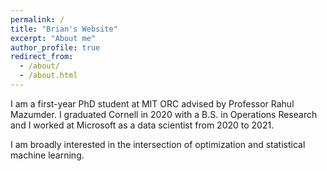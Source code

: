 ```yaml
---
permalink: /
title: "Brian's Website"
excerpt: "About me"
author_profile: true
redirect_from:
  - /about/
  - /about.html
---
```


I am a first-year PhD student at MIT ORC advised by Professor Rahul Mazumder.
I graduated Cornell in 2020 with a B.S. in Operations Research and I worked at
Microsoft as a data scientist from 2020 to 2021.

I am broadly interested in the intersection of optimization and
statistical machine learning.
